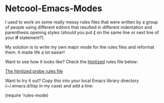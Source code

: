 # Netcool-Emacs-Modes

I used to work on some really messy rules files that were written by a group of people using different editors that resulted in different indentation and parenthesis opening styles (should you put **{** on the same line or next line of your **if** statement?).

My solution is to write my own major mode for the rules files and reformat them.  It made life a lot easier!

Want to see how it looks like? Check the [htmlized](http://emacswiki.org/emacs/htmlize.el) rules file below:

[The htmlized probe rules file](http://htmlpreview.github.io/?https://github.com/songlining/Netcool-Emacs-Modes/blob/master/snmptrap.rules.html)

Want to try it out?  Copy this into your local Emacs library directory (~/.emacs.d/lisp in my case) and add a line:

(require 'rules-mode)
